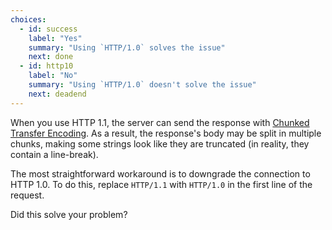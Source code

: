 ```yaml
---
choices:
  - id: success
    label: "Yes"
    summary: "Using `HTTP/1.0` solves the issue"
    next: done
  - id: http10
    label: "No"
    summary: "Using `HTTP/1.0` doesn't solve the issue"
    next: deadend
---
```


When you use HTTP 1.1, the server can send the response with [Chunked Transfer Encoding](https://en.wikipedia.org/wiki/Chunked_transfer_encoding).
As a result, the response's body may be split in multiple chunks, making some strings look like they are truncated (in reality, they contain a line-break).

The most straightforward workaround is to downgrade the connection to HTTP 1.0.
To do this, replace `HTTP/1.1` with `HTTP/1.0` in the first line of the request.

Did this solve your problem?
